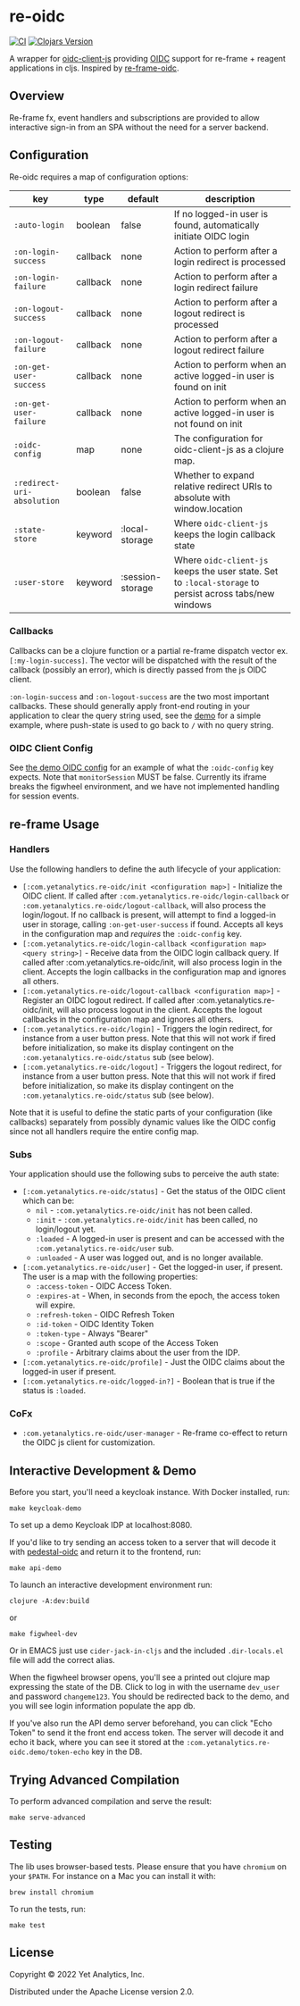 # re-oidc

[![CI](https://github.com/yetanalytics/re-oidc/actions/workflows/ci.yml/badge.svg)](https://github.com/yetanalytics/re-oidc/actions/workflows/ci.yml)
[![Clojars Version](https://img.shields.io/clojars/v/com.yetanalytics/re-oidc)](https://clojars.org/com.yetanalytics/re-oidc)

A wrapper for [oidc-client-js](https://github.com/IdentityModel/oidc-client-js) providing [OIDC](https://openid.net/specs/openid-connect-core-1_0.html) support for re-frame + reagent applications in cljs. Inspired by [re-frame-oidc](https://github.com/tafarij/re-frame-oidc).

## Overview

Re-frame fx, event handlers and subscriptions are provided to allow interactive sign-in from an SPA without the need for a server backend.

## Configuration

Re-oidc requires a map of configuration options:

| key                        | type     | default          | description                                                                                             |
| -------------              | -------  | ---------        | ----------------------------------------------------------------                                        |
| `:auto-login`              | boolean  | false            | If no logged-in user is found, automatically initiate OIDC login                                        |
| `:on-login-success`        | callback | none             | Action to perform after a login redirect is processed                                                   |
| `:on-login-failure`        | callback | none             | Action to perform after a login redirect failure                                                        |
| `:on-logout-success`       | callback | none             | Action to perform after a logout redirect is processed                                                  |
| `:on-logout-failure`       | callback | none             | Action to perform after a logout redirect failure                                                       |
| `:on-get-user-success`     | callback | none             | Action to perform when an active logged-in user is found on init                                        |
| `:on-get-user-failure`     | callback | none             | Action to perform when an active logged-in user is not found on init                                    |
| `:oidc-config`             | map      | none             | The configuration for oidc-client-js as a clojure map.                                                  |
| `:redirect-uri-absolution` | boolean  | false            | Whether to expand relative redirect URIs to absolute with window.location                               |
| `:state-store`             | keyword  | :local-storage   | Where `oidc-client-js` keeps the login callback state                                                   |
| `:user-store`              | keyword  | :session-storage | Where `oidc-client-js` keeps the user state. Set to `:local-storage` to persist across tabs/new windows |

### Callbacks

Callbacks can be a clojure function or a partial re-frame dispatch vector ex. `[:my-login-success]`. The vector will be dispatched with the result of the callback (possibly an error), which is directly passed from the js OIDC client.

`:on-login-success` and `:on-logout-success` are the two most important callbacks. These should generally apply front-end routing in your application to clear the query string used, see the [demo](src/dev/com/yetanalytics/re_oidc/demo.cljs) for a simple example, where push-state is used to go back to `/` with no query string.

### OIDC Client Config

See [the demo OIDC config](resources/public/oidc.json) for an example of what the `:oidc-config` key expects. Note that `monitorSession` MUST be false. Currently its iframe breaks the figwheel environment, and we have not implemented handling for session events.

## re-frame Usage

### Handlers

Use the following handlers to define the auth lifecycle of your application:

* `[:com.yetanalytics.re-oidc/init <configuration map>]` - Initialize the OIDC client. If called after `:com.yetanalytics.re-oidc/login-callback` or `:com.yetanalytics.re-oidc/logout-callback`, will also process the login/logout. If no callback is present, will attempt to find a logged-in user in storage, calling `:on-get-user-success` if found. Accepts all keys in the configuration map and *requires* the `:oidc-config` key.
* `[:com.yetanalytics.re-oidc/login-callback <configuration map> <query string>]` - Receive data from the OIDC login callback query. If called after :com.yetanalytics.re-oidc/init, will also process login in the client. Accepts the login callbacks in the configuration map and ignores all others.
* `[:com.yetanalytics.re-oidc/logout-callback <configuration map>]` - Register an OIDC logout redirect. If called after :com.yetanalytics.re-oidc/init, will also process logout in the client. Accepts the logout callbacks in the configuration map and ignores all others.
* `[:com.yetanalytics.re-oidc/login]` - Triggers the login redirect, for instance from a user button press. Note that this will not work if fired before initialization, so make its display contingent on the `:com.yetanalytics.re-oidc/status` sub (see below).
* `[:com.yetanalytics.re-oidc/logout]` - Triggers the logout redirect, for instance from a user button press. Note that this will not work if fired before initialization, so make its display contingent on the `:com.yetanalytics.re-oidc/status` sub (see below).

Note that it is useful to define the static parts of your configuration (like callbacks) separately from possibly dynamic values like the OIDC config since not all handlers require the entire config map.

### Subs

Your application should use the following subs to perceive the auth state:

* `[:com.yetanalytics.re-oidc/status]` - Get the status of the OIDC client which can be:
  * `nil` - `:com.yetanalytics.re-oidc/init` has not been called.
  * `:init` - `:com.yetanalytics.re-oidc/init` has been called, no login/logout yet.
  * `:loaded` - A logged-in user is present and can be accessed with the `:com.yetanalytics.re-oidc/user` sub.
  * `:unloaded` - A user was logged out, and is no longer available.
* `[:com.yetanalytics.re-oidc/user]` - Get the logged-in user, if present. The user is a map with the following properties:
  * `:access-token` - OIDC Access Token.
  * `:expires-at` - When, in seconds from the epoch, the access token will expire.
  * `:refresh-token` - OIDC Refresh Token
  * `:id-token` - OIDC Identity Token
  * `:token-type` - Always "Bearer"
  * `:scope` - Granted auth scope of the Access Token
  * `:profile` - Arbitrary claims about the user from the IDP.
* `[:com.yetanalytics.re-oidc/profile]` - Just the OIDC claims about the logged-in user if present.
* `[:com.yetanalytics.re-oidc/logged-in?]` - Boolean that is true if the status is `:loaded`.

### CoFx

* `:com.yetanalytics.re-oidc/user-manager` - Re-frame co-effect to return the OIDC js client for customization.

## Interactive Development & Demo

Before you start, you'll need a keycloak instance. With Docker installed, run:

    make keycloak-demo

To set up a demo Keycloak IDP at localhost:8080.

If you'd like to try sending an access token to a server that will decode it with [pedestal-oidc](https://github.com/yetanalytics/pedestal-oidc) and return it to the frontend, run:

    make api-demo

To launch an interactive development environment run:

    clojure -A:dev:build

or

    make figwheel-dev

Or in EMACS just use `cider-jack-in-cljs` and the included `.dir-locals.el` file will add the correct alias.

When the figwheel browser opens, you'll see a printed out clojure map expressing the state of the DB. Click to log in with the username `dev_user` and password `changeme123`. You should be redirected back to the demo, and you will see login information populate the app db.

If you've also run the API demo server beforehand, you can click "Echo Token" to send it the front end access token. The server will decode it and echo it back, where you can see it stored at the `:com.yetanalytics.re-oidc.demo/token-echo` key in the DB.

## Trying Advanced Compilation

To perform advanced compilation and serve the result:

    make serve-advanced

## Testing

The lib uses browser-based tests. Please ensure that you have `chromium` on your `$PATH`. For instance on a Mac you can install it with:

    brew install chromium

To run the tests, run:

    make test


## License

Copyright © 2022 Yet Analytics, Inc.

Distributed under the Apache License version 2.0.
